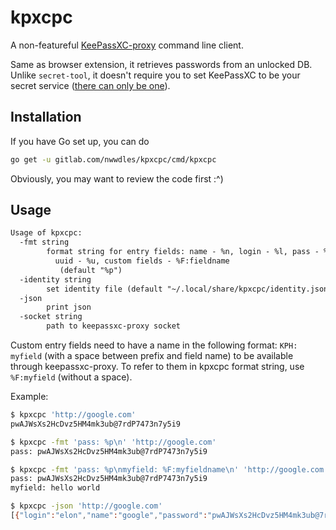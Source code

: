# kpxcpc

A non-featureful [KeePassXC-proxy](https://github.com/keepassxreboot/keepassxc-browser/blob/develop/keepassxc-protocol.md) command line client.

Same as browser extension, it retrieves passwords from an unlocked DB. Unlike `secret-tool`, it doesn't require you to set KeePassXC to be your secret service ([there can only be one](https://github.com/keepassxreboot/keepassxc/issues/3945)).

## Installation

If you have Go set up, you can do

```sh
go get -u gitlab.com/nwwdles/kpxcpc/cmd/kpxcpc
```

Obviously, you may want to review the code first :^)

## Usage

```txt
Usage of kpxcpc:
  -fmt string
        format string for entry fields: name - %n, login - %l, pass - %p,
          uuid - %u, custom fields - %F:fieldname
           (default "%p")
  -identity string
        set identity file (default "~/.local/share/kpxcpc/identity.json")
  -json
        print json
  -socket string
        path to keepassxc-proxy socket
```

Custom entry fields need to have a name in the following format: `KPH: myfield` (with a space between prefix and field name) to be available through keepassxc-proxy. To refer to them in kpxcpc format string, use `%F:myfield` (without a space).

Example:

```sh
$ kpxcpc 'http://google.com'
pwAJWsXs2HcDvz5HM4mk3ub@7rdP7473n7y5i9

$ kpxcpc -fmt 'pass: %p\n' 'http://google.com'
pass: pwAJWsXs2HcDvz5HM4mk3ub@7rdP7473n7y5i9

$ kpxcpc -fmt 'pass: %p\nmyfield: %F:myfieldname\n' 'http://google.com'
pass: pwAJWsXs2HcDvz5HM4mk3ub@7rdP7473n7y5i9
myfield: hello world

$ kpxcpc -json 'http://google.com'
[{"login":"elon","name":"google","password":"pwAJWsXs2HcDvz5HM4mk3ub@7rdP7473n7y5i9","uuid":"d1e6cba53ad04e8fb23f2991c160ce5a","stringFields":[{"KPH: myfieldname":"hello world"}]}]
```
